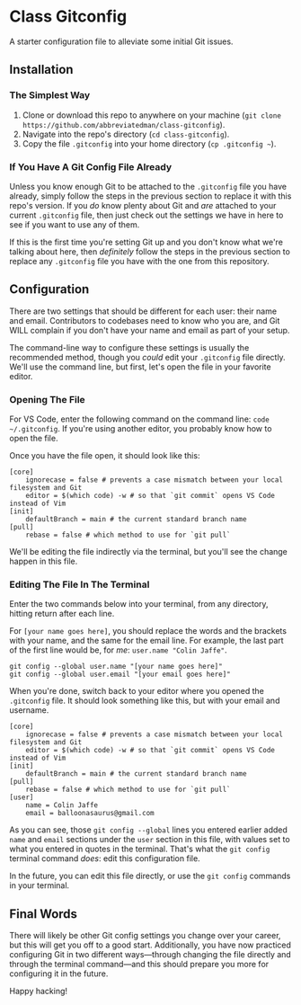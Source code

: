 # Class Gitconfig

A starter configuration file to alleviate some initial Git issues.

## Installation

### The Simplest Way

1. Clone or download this repo to anywhere on your machine (`git clone https://github.com/abbreviatedman/class-gitconfig`).
2. Navigate into the repo's directory (`cd class-gitconfig`). 
2. Copy the file `.gitconfig` into your home directory (`cp .gitconfig ~`).

### If You Have A Git Config File Already

Unless you know enough Git to be attached to the `.gitconfig` file you have already, simply follow the steps in the previous section to replace it with this repo's version. If you _do_ know plenty about Git and _are_ attached to your current `.gitconfig` file, then just check out the settings we have in here to see if you want to use any of them.

If this is the first time you're setting Git up and you don't know what we're talking about here, then _definitely_ follow the steps in the previous section to replace any `.gitconfig` file you have with the one from this repository.

## Configuration

There are two settings that should be different for each user: their name and email. Contributors to codebases need to know who you are, and Git WILL complain if you don't have your name and email as part of your setup.

The command-line way to configure these settings is usually the recommended method, though you _could_ edit your `.gitconfig` file directly. We'll use the command line, but first, let's open the file in your favorite editor.

### Opening The File

For VS Code, enter the following command on the command line: `code ~/.gitconfig`. If you're using another editor, you probably know how to open the file.

Once you have the file open, it should look like this:

```git-config
[core]
	ignorecase = false # prevents a case mismatch between your local filesystem and Git
	editor = $(which code) -w # so that `git commit` opens VS Code instead of Vim
[init]
	defaultBranch = main # the current standard branch name
[pull]
	rebase = false # which method to use for `git pull`
```

We'll be editing the file indirectly via the terminal, but you'll see the change happen in this file.

### Editing The File In The Terminal

Enter the two commands below into your terminal, from any directory, hitting return after each line.

For `[your name goes here]`, you should replace the words and the brackets with your name, and the same for the email line. For example, the last part of the first line would be, for _me_: `user.name "Colin Jaffe"`.

```
git config --global user.name "[your name goes here]"
git config --global user.email "[your email goes here]"
```

When you're done, switch back to your editor where you opened the `.gitconfig` file. It should look something like this, but with your email and username.

```git-config
[core]
	ignorecase = false # prevents a case mismatch between your local filesystem and Git
	editor = $(which code) -w # so that `git commit` opens VS Code instead of Vim
[init]
	defaultBranch = main # the current standard branch name
[pull]
	rebase = false # which method to use for `git pull`
[user]
	name = Colin Jaffe
	email = balloonasaurus@gmail.com
```

As you can see, those `git config --global` lines you entered earlier added `name` and `email` sections under the `user` section in this file, with values set to what you entered in quotes in the terminal. That's what the `git config` terminal command _does_: edit this configuration file.

In the future, you can edit this file directly, or use the `git config` commands in your terminal.

## Final Words

There will likely be other Git config settings you change over your career, but this will get you off to a good start. Additionally, you have now practiced configuring Git in two different ways—through changing the file directly and through the terminal command—and this should prepare you more for configuring it in the future.

Happy hacking!
